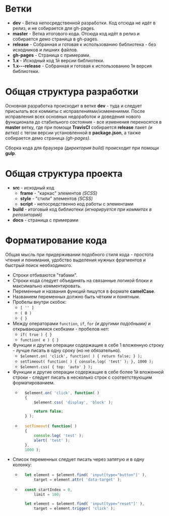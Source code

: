 # Ветки
* **dev** - Ветка непосредственной разработки. Код отсюда не идёт в релиз, и не собирается для gh-pages.
* **master** - Ветка итогового кода. Отсюда код идёт в релиз и собирается демо страница в gh-pages.
* **release** - Собранная и готовая к использованию библиотека - без исходников и лишних файлов.
* **gh-pages** - Страница с примерами.
* **1.x** - Исходный код 1й версии библиотеки.
* **1.x---release** - Собранная и готовая к использованию 1я версия библиотеки.

# Общая структура разработки
Основная разработка происходит в ветке **dev** - туда и следует присылать все коммиты с исправлениями/изменениями.
После исправления всех основных недоработок и доведения нового функционала до стабильного состояния - все изменения переносятся в **master** ветку, 
где при помощи **TravisCI** собирается **release** пакет *(и ветка)* с тегом версии установленной в **package.json**, а также собирается демо страница *(gh-pages)*.

Сборка кода для браузера *(директория build)* происходит при помощи **gulp**.

# Общая структура проекта
* **src** - исходный код
	* **frame** - "каркас" элементов *(SCSS)*
	* **style** - "стили" элементов *(SCSS)*
	* **script** - непосредственно код работы с элементами
* **build** - итоговый код библиотеки *(игнорируется при коммитах в репозиторий)*
* **docs** - страница с примерами


# Форматирование кода
Общая мысль при придерживании подобного стиля кода - простота чтения и понимания, удобство выделения нужных фрагментов и быстрый поиск необходимого.

* Строки отбиваются "табами".
* Строки кода следует объединять на связанные логикой блоки и максимально комментировать.
* Переменные и названия функций пишутся в формате **camelCase**.
* Названием переменных должно быть чётким и понятным.
* Пробелы внутри скобок: 
	* `[ '' ]`
	* `( 0 )`
	* `{ }`
* Между операторами `function`, `if`, `for` *(и другими подобными)* и открывающимися скобками - пробелов нет: 
	* `if( true ) { }`
	* `function( e ) { }`
* Функции и другие операции содержащие в себе 1 вложенную строку - лучше писать в одну сроку (но не обязательно).
	* `$element.on( 'click', function( ) { return false; } );`
	* `setTimeout( function( ) { console.log( 'test' ); }, 1000 );`
	* `$element.css( { top: 'auto' } );`
* Функции и другие операции содержащие в себе более 1й вложенной строки - следует писать в несколько строк с соответствующим форматированием.
	* ```javascript
		$element.on( 'click', function( ) 
		{ 
			$element.css( 'display', 'block' );

			return false; 
		} );
	* ```javascript
		setTimeout( function( ) 
		{ 
			console.log( 'test' ); 
			alert( 'test' );
		},
		1000 );
* Список переменных следует писать через запятую и в одну колонку:
	* ```javascript
		let element = $element.find( 'input[type="button"]' ),
			target = element.attr( 'data-target' );
	* ```javascript
		const startIndex = 0,
			limit = 100;

		let element = $element.find( 'input[type="reset"]' ),
			target = element.trigger( 'click' );